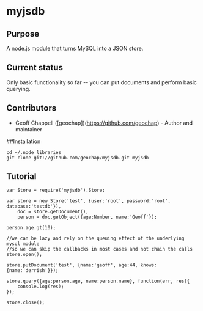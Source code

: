 # myjsdb

## Purpose

A node.js module that turns MySQL into a JSON store.

## Current status

Only basic functionality so far -- you can put documents and perform basic querying.

## Contributors

* Geoff Chappell ([geochap])(https://github.com/geochap) - Author and maintainer

##Installation

	cd ~/.node_libraries
	git clone git://github.com/geochap/myjsdb.git myjsdb

## Tutorial

    var Store = require('myjsdb').Store;

    var store = new Store('test', {user:'root', password:'root', database:'testdb'}),
        doc = store.getDocument(),
        person = doc.getObject({age:Number, name:'Geoff'});

    person.age.gt(10);

    //we can be lazy and rely on the queuing effect of the underlying mysql module
    //so we can skip the callbacks in most cases and not chain the calls
    store.open();

    store.putDocument('test', {name:'geoff', age:44, knows:{name:'derrish'}});

    store.query({age:person.age, name:person.name}, function(err, res){
        console.log(res);
    });

    store.close();

